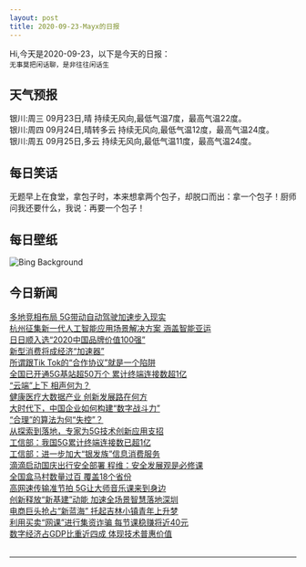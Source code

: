```yaml
---
layout: post
title: 2020-09-23-Mayx的日报
---
```


Hi,今天是2020-09-23，以下是今天的日报：<br><small>
无事莫把闲话聊，是非往往闲话生</small><!--more-->
## 天气预报
银川:周三 09月23日,晴 持续无风向,最低气温7度，最高气温22度。<br>银川:周四 09月24日,晴转多云 持续无风向,最低气温12度，最高气温24度。<br>银川:周五 09月25日,多云 持续无风向,最低气温11度，最高气温24度。
## 每日笑话
无题早上在食堂，拿包子时，本来想拿两个包子，却脱口而出：拿一个包子！厨师问我还要什么，我说：再要一个包子！
## 每日壁纸
![Bing Background](https://cn.bing.com/th?id=OHR.Matamata_EN-US3735598473_1920x1080.jpg&rf=LaDigue_1920x1080.jpg&pid=hp "Hobbiton, near Matamata, North Island, New Zealand (© 500px Asia/Getty Images)")
## 今日新闻

[多地竞相布局 5G带动自动驾驶加速步入现实](http://it.people.com.cn/n1/2020/0923/c1009-31872013.html)   
[杭州征集新一代人工智能应用场景解决方案 涵盖智能亚运](http://it.people.com.cn/n1/2020/0923/c1009-31871938.html)   
[日日顺入选“2020中国品牌价值100强”](http://it.people.com.cn/n1/2020/0923/c1009-31872021.html)   
[新型消费将成经济“加速器”](http://it.people.com.cn/n1/2020/0923/c1009-31871990.html)   
[所谓跟Tik Tok的“合作协议”就是一个陷阱](http://it.people.com.cn/n1/2020/0923/c1009-31871991.html)   
[全国已开通5G基站超50万个 累计终端连接数超1亿](http://it.people.com.cn/n1/2020/0923/c1009-31871978.html)   
[“云端”上下 相声何为？](http://it.people.com.cn/n1/2020/0923/c1009-31871987.html)   
[健康医疗大数据产业 创新发展路在何方](http://it.people.com.cn/n1/2020/0923/c1009-31871921.html)   
[大时代下，中国企业如何构建“数字战斗力”](http://it.people.com.cn/n1/2020/0923/c1009-31871933.html)   
[“合理”的算法为何“失控”？](http://it.people.com.cn/n1/2020/0923/c1009-31871881.html)   
[从探索到落地，专家为5G技术创新应用支招](http://it.people.com.cn/n1/2020/0923/c1009-31871862.html)   
[工信部：我国5G累计终端连接数已超1亿](http://it.people.com.cn/n1/2020/0922/c1009-31871121.html)   
[工信部：进一步加大“银发族”信息消费服务](http://it.people.com.cn/n1/2020/0922/c1009-31871108.html)   
[滴滴启动国庆出行安全部署 程维：安全发展观是必修课](http://it.people.com.cn/n1/2020/0922/c1009-31871076.html)   
[全国盒马村数量过百 覆盖18个省份](http://it.people.com.cn/n1/2020/0922/c1009-31871062.html)   
[高网速传输准节拍 5G让大师音乐课来到身边](http://it.people.com.cn/n1/2020/0922/c1009-31870581.html)   
[创新释放“新基建”动能 加速全场景智慧落地深圳](http://it.people.com.cn/n1/2020/0922/c1009-31870232.html)   
[电商巨头抢占“新蓝海” 托起吉林小镇青年上升梦](http://it.people.com.cn/n1/2020/0922/c1009-31870266.html)   
[利用买卖“网课”进行集资诈骗 每节课稳赚将近40元](http://it.people.com.cn/n1/2020/0922/c1009-31870283.html)   
[数字经济占GDP比重近四成 体现技术普惠价值](http://it.people.com.cn/n1/2020/0922/c1009-31870137.html)   
<br />

***

<small></small>

